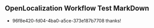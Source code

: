 ## OpenLocalization Workflow Test MarkDown
* 96f8e420-fd04-4ba0-a5ce-373e187b7708 
thanks!<!--HONumber=Mar16_HO2-->

